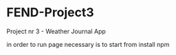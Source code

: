 # FEND-Project3
Project nr 3 - Weather Journal App

in order to run page necessary is to start from install npm
